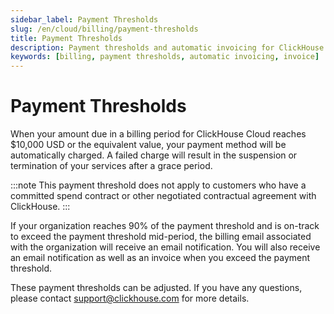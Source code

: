 ```yaml
---
sidebar_label: Payment Thresholds
slug: /en/cloud/billing/payment-thresholds
title: Payment Thresholds
description: Payment thresholds and automatic invoicing for ClickHouse Cloud.
keywords: [billing, payment thresholds, automatic invoicing, invoice]
---
```


# Payment Thresholds

When your amount due in a billing period for ClickHouse Cloud reaches $10,000 USD or the equivalent value, your payment method will be automatically charged. A failed charge will result in the suspension or termination of your services after a grace period. 

:::note
This payment threshold does not apply to customers who have a committed spend contract or other negotiated contractual agreement with ClickHouse.
:::

If your organization reaches 90% of the payment threshold and is on-track to exceed the payment threshold mid-period, the billing email associated with the organization will receive an email notification. You will also receive an email notification as well as an invoice when you exceed the payment threshold.

These payment thresholds can be adjusted. If you have any questions, please contact support@clickhouse.com for more details.
